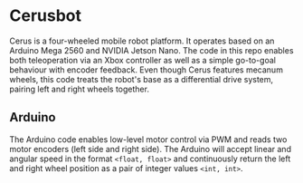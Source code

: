 # Cerusbot

Cerus is a four-wheeled mobile robot platform. It operates based on an Arduino Mega 2560 and NVIDIA Jetson Nano. The code in this repo enables both teleoperation via an Xbox controller as well as a simple go-to-goal behaviour with encoder feedback. Even though Cerus features mecanum wheels, this code treats the robot's base as a differential drive system, pairing left and right wheels together.

## Arduino

The Arduino code enables low-level motor control via PWM and reads two motor encoders (left side and right side). The Arduino will accept linear and angular speed in the format `<float, float>` and continuously return the left and right wheel position as a pair of integer values `<int, int>`. 
